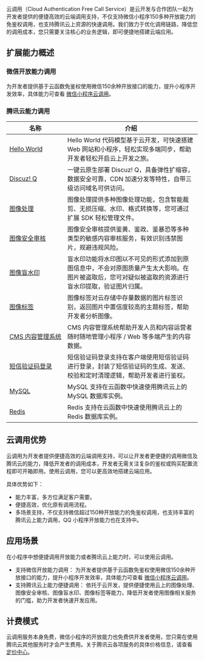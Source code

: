 云调用（Cloud Authentication Free Call Service）是云开发与合作团队一起为开发者提供的便捷高效的云端调用支持，不仅支持微信小程序150多种开放能力的免鉴权调用，也支持腾讯云上资源的快速调用。我们致力于优化调用链路，降低您的调用成本，您只需要关注核心的业务逻辑，即可便捷地搭建云端应用。

## 扩展能力概述

### 微信开放能力调用 

为开发者提供基于云函数免鉴权使用微信150余种开放接口的能力，提升小程序开发效率，具体能力可查看 [微信小程序云调用](https://cloud.tencent.com/document/product/1220/44942)。

### 腾讯云能力调用


<table>
<thead>
<tr>
<th>名称</th>
<th>介绍</th>
</tr>
</thead>
<tbody><tr>
<td><a href="https://cloud.tencent.com/document/product/1220/46950">Hello World</a></td>
<td>Hello World 代码模型基于云开发，可快速搭建 Web 网站和小程序，轻松实现多端同步，帮助开发者轻松开启云上开发之旅。</td>
</tr>
<tr>
<td><a href="https://cloud.tencent.com/document/product/1220/48444">Discuz! Q </a></td>
<td>一键云原生部署 Discuz! Q，具备弹性扩缩容，数据安全可靠，CDN 加速分发等特性，自带三级访问域名可供访问。</td>
</tr>
<tr>
<td><a href="https://cloud.tencent.com/document/product/876/42103">图像处理</a></td>
<td>图像处理提供多种图像处理功能，包含智能裁剪、无损压缩、水印、格式转换等，您可通过扩展 SDK 轻松管理文件。</td>
</tr>
<tr>
<td><a href="https://cloud.tencent.com/document/product/876/42096">图像安全审核</a></td>
<td>图像安全审核提供鉴黄、鉴政、鉴暴恐等多种类型的敏感内容审核服务，有效识别违禁图片，规避违规风险。</td>
</tr>
<tr>
<td><a href="https://cloud.tencent.com/document/product/876/42098">图像盲水印</a></td>
<td>盲水印功能将水印图以不可见的形式添加到原图信息中，不会对原图质量产生太大影响。在图片被盗取后，您可对疑似被盗取的资源进行盲水印提取，验证图片归属。</td>
</tr>
<tr>
<td><a href="https://cloud.tencent.com/document/product/876/42097">图像标签</a></td>
<td>图像标签对云存储中存量数据的图片标签识别，返回图片中置信度较高的主题标签，帮助开发者分析图像。</td>
</tr>
<tr>
<td nowrap="nowrap"><a href="https://cloud.tencent.com/document/product/1220/47065">CMS 内容管理系统</a></td>
<td>CMS 内容管理系统帮助开发人员和内容运营者随时随地管理小程序 / Web 等多端产生的内容数据。</td>
</tr>
<tr>
<td nowrap="nowrap"><a href="https://cloud.tencent.com/document/product/1220/44951">短信验证码登录</a></td>
<td>短信验证码登录支持在客户端使用短信验证码进行登录，封装了短信验证码的生成、发送、校验和定时清理逻辑，帮助开发者进行鉴权。</td>
</tr>
<tr>
<td><a href="https://cloud.tencent.com/document/product/1220/46951">MySQL</a></td>
<td>MySQL 支持在云函数中快速使用腾讯云上的 MySQL 数据库实例。</td>
</tr>
<tr>
<td><a href="https://cloud.tencent.com/document/product/1220/46952">Redis</a></td>
<td>Redis 支持在云函数中快速使用腾讯云上的 Redis 数据库实例。</td>
</tr>
</tbody></table>



## 云调用优势

云调用为开发者提供便捷高效的云端调用支持，可以让开发者更便捷的调用微信及腾讯云的能力，降低开发者的调用成本，开发者无需关注复杂的鉴权或购买配置流程即可开箱即用。使用云调用，您可以更高效地搭建云端应用。

具体优势如下：

- 能力丰富，多方位满足客户需要。
- 便捷高效，优化原有调用流程。
- 多场景支持，不仅支持微信超过150种开放能力的免鉴权调用，也支持丰富的腾讯云上能力调用，QQ 小程序开放能力也在支持中。

## 应用场景

在小程序中想便捷调用开放能力或者腾讯云上能力时，可以使用云调用。

- 支持微信开放能力调用：
  为开发者提供基于云函数免鉴权使用微信150余种开放接口的能力，提升小程序开发效率，具体能力可查看 [微信小程序云调用](https://cloud.tencent.com/document/product/1220/44942)。
- 支持腾讯云上能力便捷调用：
  依托于云开发，提供便捷使用云上的图像处理、图像安全审核、图像盲水印、图像标签等能力，降低开发者使用图像相关服务的门槛，助力开发者快速开发应用。  

## 计费模式

云调用服务本身免费，微信小程序的开放能力也免费供开发者使用，您只需在使用腾讯云其他服务时才会产生费用。关于腾讯云各项服务的具体价格信息，请查看 [定价中心](https://buy.cloud.tencent.com/price)。
